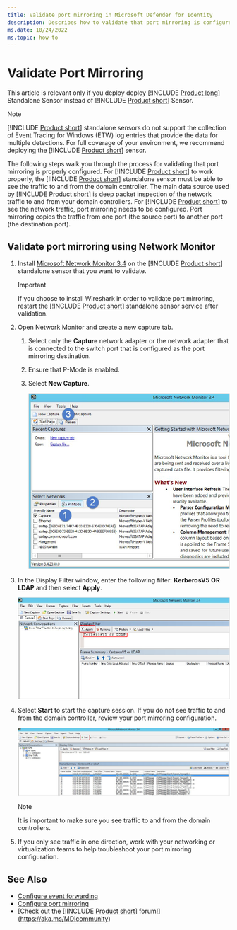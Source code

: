 ```yaml
---
title: Validate port mirroring in Microsoft Defender for Identity
description: Describes how to validate that port mirroring is configured correctly in Microsoft Defender for Identity
ms.date: 10/24/2022
ms.topic: how-to
---
```


# Validate Port Mirroring

This article is relevant only if you deploy deploy [!INCLUDE [Product long](includes/product-long.md)] Standalone Sensor instead of [!INCLUDE [Product short](includes/product-short.md)] Sensor.

> [!NOTE]
> [!INCLUDE [Product short](includes/product-short.md)] standalone sensors do not support the collection of Event Tracing for Windows (ETW) log entries that provide the data for multiple detections. For full coverage of your environment, we recommend deploying the [!INCLUDE [Product short](includes/product-short.md)] sensor.

The following steps walk you through the process for validating that port mirroring is properly configured. For [!INCLUDE [Product short](includes/product-short.md)] to work properly, the [!INCLUDE [Product short](includes/product-short.md)] standalone sensor must be able to see the traffic to and from the domain controller. The main data source used by [!INCLUDE [Product short](includes/product-short.md)] is deep packet inspection of the network traffic to and from your domain controllers. For [!INCLUDE [Product short](includes/product-short.md)] to see the network traffic, port mirroring needs to be configured. Port mirroring copies the traffic from one port (the source port) to another port (the destination port).

## Validate port mirroring using Network Monitor

1. Install [Microsoft Network Monitor 3.4](https://www.microsoft.com/download/details.aspx?id=4865) on the [!INCLUDE [Product short](includes/product-short.md)] standalone sensor that you want to validate.

    > [!IMPORTANT]
    > If you choose to install Wireshark in order to validate port mirroring, restart the [!INCLUDE [Product short](includes/product-short.md)] standalone sensor service after validation.

1. Open Network Monitor and create a new capture tab.

    1. Select only the **Capture** network adapter or the network adapter that is connected to the switch port that is configured as the port mirroring destination.

    1. Ensure that P-Mode is enabled.

    1. Select **New Capture**.

        ![Create new capture tab image.](media/port-mirroring-capture.png)

1. In the Display Filter window, enter the following filter: **KerberosV5 OR LDAP** and then select **Apply**.

    ![Apply KerberosV5 or LDAP filter image.](media/port-mirroring-filter-settings.png)

1. Select **Start** to start the capture session. If you do not see traffic to and from the domain controller, review your port mirroring configuration.

    ![Start capture session image.](media/port-mirroring-capture-traffic.png)

    > [!NOTE]
    > It is important to make sure you see traffic to and from the domain controllers.

1. If you only see traffic in one direction, work with your networking or virtualization teams to help troubleshoot your port mirroring configuration.

## See Also

- [Configure event forwarding](configure-event-forwarding.md)
- [Configure port mirroring](configure-port-mirroring.md)
- [Check out the [!INCLUDE [Product short](includes/product-short.md)] forum!](<https://aka.ms/MDIcommunity>)
